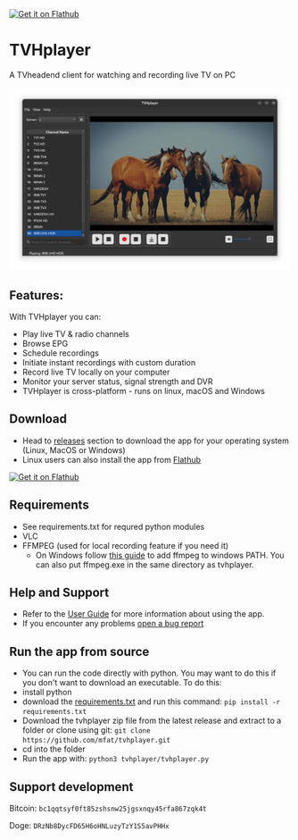 
<a href='https://flathub.org/apps/org.gimp.GIMP'>
    <img width='240' alt='Get it on Flathub' src='https://flathub.org/api/badge?locale=en'/>
  </a>

# TVHplayer
A TVheadend client for watching and recording live TV on PC


![Screenshot](Screenshots/Screenshot_3.png)



## Features:

With TVHplayer you can:
- Play live TV & radio channels
- Browse EPG
- Schedule recordings
- Initiate instant recordings with custom duration 
- Record live TV locally on your computer 
- Monitor your server status, signal strength and DVR
- TVHplayer is cross-platform - runs on linux, macOS and Windows

## Download
- Head to [releases](https://github.com/mfat/tvhplayer/releases) section to download the app for your operating system (Linux, MacOS or Windows)
- Linux users can also install the app from [Flathub](https://flathub.org/apps/io.github.mfat.tvhplayer)

<a href='https://flathub.org/apps/org.gimp.GIMP'>
    <img width='240' alt='Get it on Flathub' src='https://flathub.org/api/badge?locale=en'/>
  </a>


## Requirements
- See requirements.txt for requred python modules
- VLC 
- FFMPEG (used for local recording feature if you need it)
  - On Windows follow [this guide](https://phoenixnap.com/kb/ffmpeg-windows) to add ffmpeg to windows PATH. You can also put ffmpeg.exe in the same directory as tvhplayer.
 
## Help and Support
- Refer to the [User Guide](https://github.com/mfat/tvhplayer/wiki/User-Guide) for more information about using the app. 
- If you encounter any problems [open a bug report](https://github.com/user/repository/issues/new)

## Run the app from source 
- You can run the code directly with python. You may want to do this if you don't want to download an executable.
To do this:
- install python
- download the [requirements.txt](https://github.com/mfat/tvhplayer/blob/main/requirements.txt) and run this command:
  `pip install -r requirements.txt`
- Download the tvhplayer zip file from the latest release and extract to a folder or clone using git:
  `git clone https://github.com/mfat/tvhplayer.git`
- cd into the folder
- Run the app with:
  `python3 tvhplayer/tvhplayer.py`
  
## Support development
Bitcoin: `bc1qqtsyf0ft85zshsnw25jgsxnqy45rfa867zqk4t`

Doge:  `DRzNb8DycFD65H6oHNLuzyTzY1S5avPHHx`
